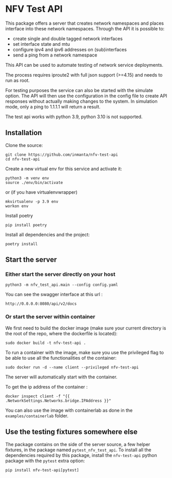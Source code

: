 # NFV Test API

This package offers a server that creates network namespaces and places interface into these network namespaces. Through the API it is possible to:
- create single and double tagged network interfaces
- set interface state and mtu
- configure ipv4 and ipv6 addresses on (sub)interfaces
- send a ping from a network namespace

This API can be used to automate testing of network service deployments.

The process requires iproute2 with full json support (>=4.15) and needs to run as root.

For testing purposes the service can also be started with the simulate option. The API will then use the configuration in the config file to create API responses without actually making changes to the system. In simulation mode, only a ping to 1.1.1.1 will return a result.

The test api works with python 3.9, python 3.10 is not supported.

## Installation

Clone the source:

```
git clone https://github.com/inmanta/nfv-test-api
cd nfv-test-api
```

Create a new virtual env for this service and activate it:

```
python3 -m venv env
source ./env/bin/activate
```

or (if you have virtualenvwrapper)

```
mkvirtualenv -p 3.9 env
workon env
```

Install poetry

```
pip install poetry
```

Install all dependencies and the project:

```
poetry install
```

## Start the server

### Either start the server directly on your host

```
python3 -m nfv_test_api.main --config config.yaml
```

You can see the swagger interface at this url :

```
http://0.0.0.0:8080/api/v2/docs
```

### Or start the server within container

We first need to build the docker image (make sure your current directory is the root of the repo, where the dockerfile is located):

```
sudo docker build -t nfv-test-api .
```

To run a container with the image, make sure you use the privileged flag to be able to use all the functionalities of the container:

```
sudo docker run -d --name client --privileged nfv-test-api
```

The server will automatically start with the container.

To get the ip address of the container :

```
docker inspect client -f "{{ .NetworkSettings.Networks.bridge.IPAddress }}"
```

You can also use the image with containerlab as done in the `examples/containerlab` folder.

## Use the testing fixtures somewhere else

The package contains on the side of the server source, a few helper fixtures, in the package named `pytest_nfv_test_api`.  To install all the dependencies required by this package, install the `nfv-test-api` python package with the `pytest` extra option:
```
pip install nfv-test-api[pytest]
```
